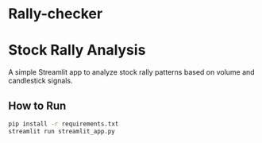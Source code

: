 # Rally-checker
# Stock Rally Analysis

A simple Streamlit app to analyze stock rally patterns based on volume and candlestick signals.

## How to Run

```bash
pip install -r requirements.txt
streamlit run streamlit_app.py
